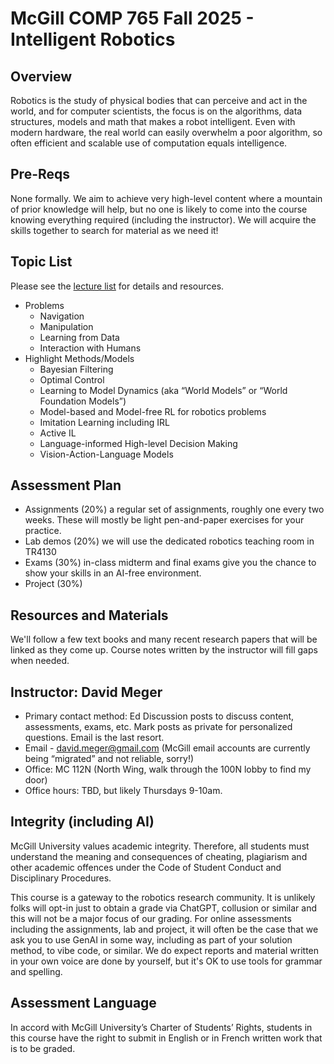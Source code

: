 # McGill COMP 765 Fall 2025 - Intelligent Robotics

## Overview 
Robotics is the study of physical bodies that can perceive and act in the world, and for computer scientists, the focus is on the algorithms, data structures, models and math that makes a robot intelligent. Even with modern hardware, the real world can easily overwhelm a poor algorithm, so often efficient and scalable use of computation equals intelligence.

## Pre-Reqs
None formally. We aim to achieve very high-level content where a mountain of prior knowledge will help, but no one is likely to come into the course knowing everything required (including the instructor). We will acquire the skills together to search for material as we need it!

## Topic List
Please see the [lecture list](Lectures) for details and resources.
- Problems
  - Navigation
  - Manipulation
  - Learning from Data
  - Interaction with Humans
- Highlight Methods/Models
  - Bayesian Filtering
  - Optimal Control
  - Learning to Model Dynamics (aka “World Models” or “World Foundation Models”)
  - Model-based and Model-free RL for robotics problems
  - Imitation Learning including IRL
  - Active IL
  - Language-informed High-level Decision Making
  - Vision-Action-Language Models

## Assessment Plan
- Assignments (20%) a regular set of assignments, roughly one every two weeks. These will mostly be light pen-and-paper exercises for your practice.
- Lab demos (20%) we will use the dedicated robotics teaching room in TR4130
- Exams (30%) in-class midterm and final exams give you the chance to show your skills in an AI-free environment.
- Project (30%)

## Resources and Materials
We'll follow a few text books and many recent research papers that will be linked as they come up. Course notes written by the instructor will fill gaps when needed.

## Instructor: David Meger
- Primary contact method: Ed Discussion posts to discuss content, assessments, exams, etc. Mark posts as private for personalized questions. Email is the last resort.
- Email - david.meger@gmail.com (McGill email accounts are currently being “migrated” and not reliable, sorry!)
- Office: MC 112N (North Wing, walk through the 100N lobby to find my door)
- Office hours: TBD, but likely Thursdays 9-10am.

## Integrity (including AI)
McGill University values academic integrity. Therefore, all students must understand the meaning and consequences of cheating, plagiarism and other academic offences under the Code of Student Conduct and Disciplinary Procedures.

This course is a gateway to the robotics research community. It is unlikely folks will opt-in just to obtain a grade via ChatGPT, collusion or similar and this will not be a major focus of our grading. For online assessments including the assignments, lab and project, it will often be the case that we ask you to use GenAI in some way, including as part of your solution method, to vibe code, or similar. We do expect reports and material written in your own voice are done by yourself, but it's OK to use tools for grammar and spelling.

## Assessment Language
In accord with McGill University’s Charter of Students’ Rights, students in this course have the right to submit in English or in French written work that is to be graded.

